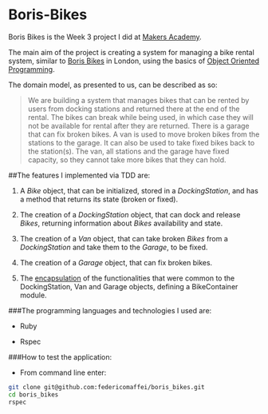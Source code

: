 Boris-Bikes
====================

Boris Bikes is the Week 3 project I did at [Makers Academy](http://www.makersacademy.com).

The main aim of the project is creating a system for managing a bike rental system, similar to [Boris Bikes](https://en.wikipedia.org/wiki/Barclays_Cycle_Hire) in London, using the basics of [Object Oriented Programming](https://en.wikipedia.org/wiki/Object-oriented_programming).

The domain model, as presented to us, can be described as so:

> We are building a system that manages bikes that can be rented by users from docking stations and returned there at the end of the rental. 
> The bikes can break while being used, in which case they will not be available for rental after they are returned. 
> There is a garage that can fix broken bikes. 
> A van is used to move broken bikes from the stations to the garage. It can also be used to take fixed bikes back to the station(s). 
> The van, all stations and the garage have fixed capacity, so they cannot take more bikes that they can hold.

##The features I implemented via TDD are:

1. A *Bike* object, that can be initialized, stored in a *DockingStation*, and has a method that returns its state (broken or fixed).

2. The creation of a *DockingStation* object, that can dock and release *Bikes*, returning information about *Bikes* availability and state.

3. The creation of a *Van* object, that can take broken *Bikes* from a *DockingStation* and take them to the *Garage*, to be fixed.

4. The creation of a *Garage* object, that can fix broken bikes.

5. The [encapsulation](http://en.wikipedia.org/wiki/Encapsulation_\(object-oriented_programming\)) of the functionalities that were common to the DockingStation, Van and Garage objects, defining a BikeContainer module.

###The programming languages and technologies I used are:

* Ruby

* Rspec

###How to test the application:

* From command line enter:
```bash
git clone git@github.com:federicomaffei/boris_bikes.git
cd boris_bikes
rspec
```